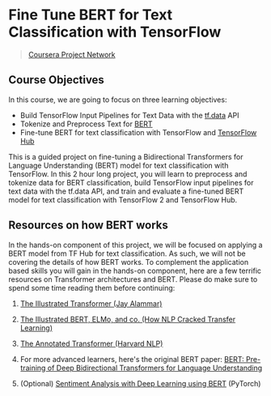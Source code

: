 # Fine Tune BERT for Text Classification with TensorFlow

> [Coursera Project Network](https://www.coursera.org/projects/fine-tune-bert-tensorflow?utm_source=gg&utm_medium=sem&utm_content=01-CatalogDSA-ML2-US&campaignid=12490862811&adgroupid=119269357576&device=c&keyword=&matchtype=b&network=g&devicemodel=&adpostion=&creativeid=503940597764&hide_mobile_promo&gclid=Cj0KCQjw1PSDBhDbARIsAPeTqre_pVyk8xdwjiyXYUfSXAJ_NzCbPYD_Sv0Zio3iirRJRfcAzglJbpQaAmMrEALw_wcB)

## Course Objectives

In this course, we are going to focus on three learning objectives:

- Build TensorFlow Input Pipelines for Text Data with the [tf.data](https://www.tensorflow.org/api_docs/python/tf/data) API 
- Tokenize and Preprocess Text for [BERT](https://tfhub.dev/tensorflow/bert_en_uncased_L-12_H-768_A-12/2)
- Fine-tune BERT for text classification with TensorFlow and [TensorFlow Hub](https://tfhub.dev/)

This is a guided project on fine-tuning a Bidirectional Transformers for Language Understanding (BERT) model for text classification with TensorFlow. In this 2 hour long project, you will learn to preprocess and tokenize data for BERT classification, build TensorFlow input pipelines for text data with the tf.data API, and train and evaluate a fine-tuned BERT model for text classification with TensorFlow 2 and TensorFlow Hub. 

## Resources on how BERT works
In the hands-on component of this project, we will be focused on applying a BERT model from TF Hub for text classification. As such, we will not be covering the details of how BERT works. To complement the application based skills you will gain in the hands-on component, here are a few terrific resources on Transformer architectures and BERT. Please do make sure to spend some time reading them before continuing:

1. [The Illustrated Transformer (Jay Alammar)](https://jalammar.github.io/illustrated-transformer/)

2. [The Illustrated BERT, ELMo, and co. (How NLP Cracked Transfer Learning)](https://jalammar.github.io/illustrated-bert/)

3. [The Annotated Transformer (Harvard NLP)](https://nlp.seas.harvard.edu/2018/04/03/attention.html)

4. For more advanced learners, here's the original BERT paper: [BERT: Pre-training of Deep Bidirectional Transformers for Language Understanding](https://arxiv.org/abs/1810.04805)

5. (Optional) [Sentiment Analysis with Deep Learning using BERT](https://www.coursera.org/projects/sentiment-analysis-bert) (PyTorch)
